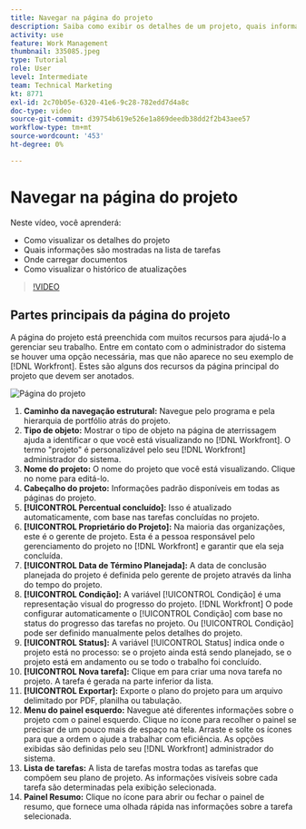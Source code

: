 ```yaml
---
title: Navegar na página do projeto
description: Saiba como exibir os detalhes de um projeto, quais informações são mostradas na lista de tarefas, onde carregar documentos e como exibir o histórico de atualizações no [!DNL  Workfront].
activity: use
feature: Work Management
thumbnail: 335085.jpeg
type: Tutorial
role: User
level: Intermediate
team: Technical Marketing
kt: 8771
exl-id: 2c70b05e-6320-41e6-9c28-782edd7d4a8c
doc-type: video
source-git-commit: d39754b619e526e1a869deedb38dd2f2b43aee57
workflow-type: tm+mt
source-wordcount: '453'
ht-degree: 0%

---
```


# Navegar na página do projeto

Neste vídeo, você aprenderá:

* Como visualizar os detalhes do projeto
* Quais informações são mostradas na lista de tarefas
* Onde carregar documentos
* Como visualizar o histórico de atualizações

>[!VIDEO](https://video.tv.adobe.com/v/335085/?quality=12)

## Partes principais da página do projeto

A página do projeto está preenchida com muitos recursos para ajudá-lo a gerenciar seu trabalho. Entre em contato com o administrador do sistema se houver uma opção necessária, mas que não aparece no seu exemplo de [!DNL Workfront]. Estes são alguns dos recursos da página principal do projeto que devem ser anotados.

![Página do projeto](assets/project-page-graphic-for-planner.png)

1. **Caminho da navegação estrutural:** Navegue pelo programa e pela hierarquia de portfólio atrás do projeto.
2. **Tipo de objeto:** Mostrar o tipo de objeto na página de aterrissagem ajuda a identificar o que você está visualizando no [!DNL Workfront]. O termo &quot;projeto&quot; é personalizável pelo seu [!DNL Workfront] administrador do sistema.
3. **Nome do projeto:** O nome do projeto que você está visualizando. Clique no nome para editá-lo.
4. **Cabeçalho do projeto:** Informações padrão disponíveis em todas as páginas do projeto.
5. **[!UICONTROL Percentual concluído]:** Isso é atualizado automaticamente, com base nas tarefas concluídas no projeto.
6. **[!UICONTROL Proprietário do Projeto]:** Na maioria das organizações, este é o gerente de projeto. Esta é a pessoa responsável pelo gerenciamento do projeto no [!DNL Workfront] e garantir que ela seja concluída.
7. **[!UICONTROL Data de Término Planejada]:** A data de conclusão planejada do projeto é definida pelo gerente de projeto através da linha do tempo do projeto.
8. **[!UICONTROL Condição]:** A variável [!UICONTROL Condição] é uma representação visual do progresso do projeto. [!DNL Workfront] O pode configurar automaticamente o [!UICONTROL Condição] com base no status do progresso das tarefas no projeto. Ou [!UICONTROL Condição] pode ser definido manualmente pelos detalhes do projeto.
9. **[!UICONTROL Status]:** A variável [!UICONTROL Status] indica onde o projeto está no processo: se o projeto ainda está sendo planejado, se o projeto está em andamento ou se todo o trabalho foi concluído.
10. **[!UICONTROL Nova tarefa]:** Clique em para criar uma nova tarefa no projeto. A tarefa é gerada na parte inferior da lista.
11. **[!UICONTROL Exportar]:** Exporte o plano do projeto para um arquivo delimitado por PDF, planilha ou tabulação.
12. **Menu do painel esquerdo:** Navegue até diferentes informações sobre o projeto com o painel esquerdo. Clique no ícone para recolher o painel se precisar de um pouco mais de espaço na tela. Arraste e solte os ícones para que a ordem o ajude a trabalhar com eficiência. As opções exibidas são definidas pelo seu [!DNL Workfront] administrador do sistema.
13. **Lista de tarefas:** A lista de tarefas mostra todas as tarefas que compõem seu plano de projeto. As informações visíveis sobre cada tarefa são determinadas pela exibição selecionada.
14. **Painel Resumo:** Clique no ícone para abrir ou fechar o painel de resumo, que fornece uma olhada rápida nas informações sobre a tarefa selecionada.

<!---
learn more:
simplified left navigation
edit projects
new toolbar for lists
--->
